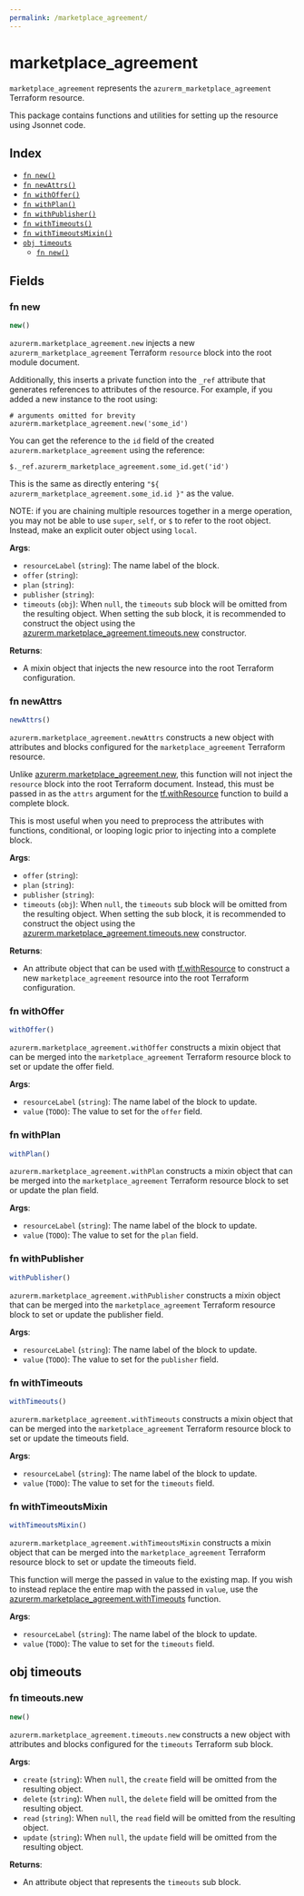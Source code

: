 ```yaml
---
permalink: /marketplace_agreement/
---
```


# marketplace_agreement

`marketplace_agreement` represents the `azurerm_marketplace_agreement` Terraform resource.



This package contains functions and utilities for setting up the resource using Jsonnet code.


## Index

* [`fn new()`](#fn-new)
* [`fn newAttrs()`](#fn-newattrs)
* [`fn withOffer()`](#fn-withoffer)
* [`fn withPlan()`](#fn-withplan)
* [`fn withPublisher()`](#fn-withpublisher)
* [`fn withTimeouts()`](#fn-withtimeouts)
* [`fn withTimeoutsMixin()`](#fn-withtimeoutsmixin)
* [`obj timeouts`](#obj-timeouts)
  * [`fn new()`](#fn-timeoutsnew)

## Fields

### fn new

```ts
new()
```


`azurerm.marketplace_agreement.new` injects a new `azurerm_marketplace_agreement` Terraform `resource`
block into the root module document.

Additionally, this inserts a private function into the `_ref` attribute that generates references to attributes of the
resource. For example, if you added a new instance to the root using:

    # arguments omitted for brevity
    azurerm.marketplace_agreement.new('some_id')

You can get the reference to the `id` field of the created `azurerm.marketplace_agreement` using the reference:

    $._ref.azurerm_marketplace_agreement.some_id.get('id')

This is the same as directly entering `"${ azurerm_marketplace_agreement.some_id.id }"` as the value.

NOTE: if you are chaining multiple resources together in a merge operation, you may not be able to use `super`, `self`,
or `$` to refer to the root object. Instead, make an explicit outer object using `local`.

**Args**:
  - `resourceLabel` (`string`): The name label of the block.
  - `offer` (`string`): 
  - `plan` (`string`): 
  - `publisher` (`string`): 
  - `timeouts` (`obj`):  When `null`, the `timeouts` sub block will be omitted from the resulting object. When setting the sub block, it is recommended to construct the object using the [azurerm.marketplace_agreement.timeouts.new](#fn-marketplaceagreementtimeoutsnew) constructor.

**Returns**:
- A mixin object that injects the new resource into the root Terraform configuration.


### fn newAttrs

```ts
newAttrs()
```


`azurerm.marketplace_agreement.newAttrs` constructs a new object with attributes and blocks configured for the `marketplace_agreement`
Terraform resource.

Unlike [azurerm.marketplace_agreement.new](#fn-marketplaceagreementnew), this function will not inject the `resource`
block into the root Terraform document. Instead, this must be passed in as the `attrs` argument for the
[tf.withResource](https://github.com/tf-libsonnet/core/tree/main/docs#fn-withresource) function to build a complete block.

This is most useful when you need to preprocess the attributes with functions, conditional, or looping logic prior to
injecting into a complete block.

**Args**:
  - `offer` (`string`): 
  - `plan` (`string`): 
  - `publisher` (`string`): 
  - `timeouts` (`obj`):  When `null`, the `timeouts` sub block will be omitted from the resulting object. When setting the sub block, it is recommended to construct the object using the [azurerm.marketplace_agreement.timeouts.new](#fn-marketplaceagreementtimeoutsnew) constructor.

**Returns**:
  - An attribute object that can be used with [tf.withResource](https://github.com/tf-libsonnet/core/tree/main/docs#fn-withresource) to construct a new `marketplace_agreement` resource into the root Terraform configuration.


### fn withOffer

```ts
withOffer()
```

`azurerm.marketplace_agreement.withOffer` constructs a mixin object that can be merged into the `marketplace_agreement`
Terraform resource block to set or update the offer field.



**Args**:
  - `resourceLabel` (`string`): The name label of the block to update.
  - `value` (`TODO`): The value to set for the `offer` field.


### fn withPlan

```ts
withPlan()
```

`azurerm.marketplace_agreement.withPlan` constructs a mixin object that can be merged into the `marketplace_agreement`
Terraform resource block to set or update the plan field.



**Args**:
  - `resourceLabel` (`string`): The name label of the block to update.
  - `value` (`TODO`): The value to set for the `plan` field.


### fn withPublisher

```ts
withPublisher()
```

`azurerm.marketplace_agreement.withPublisher` constructs a mixin object that can be merged into the `marketplace_agreement`
Terraform resource block to set or update the publisher field.



**Args**:
  - `resourceLabel` (`string`): The name label of the block to update.
  - `value` (`TODO`): The value to set for the `publisher` field.


### fn withTimeouts

```ts
withTimeouts()
```

`azurerm.marketplace_agreement.withTimeouts` constructs a mixin object that can be merged into the `marketplace_agreement`
Terraform resource block to set or update the timeouts field.



**Args**:
  - `resourceLabel` (`string`): The name label of the block to update.
  - `value` (`TODO`): The value to set for the `timeouts` field.


### fn withTimeoutsMixin

```ts
withTimeoutsMixin()
```

`azurerm.marketplace_agreement.withTimeoutsMixin` constructs a mixin object that can be merged into the `marketplace_agreement`
Terraform resource block to set or update the timeouts field.

This function will merge the passed in value to the existing map. If you wish
to instead replace the entire map with the passed in `value`, use the [azurerm.marketplace_agreement.withTimeouts](TODO)
function.


**Args**:
  - `resourceLabel` (`string`): The name label of the block to update.
  - `value` (`TODO`): The value to set for the `timeouts` field.


## obj timeouts



### fn timeouts.new

```ts
new()
```


`azurerm.marketplace_agreement.timeouts.new` constructs a new object with attributes and blocks configured for the `timeouts`
Terraform sub block.



**Args**:
  - `create` (`string`):  When `null`, the `create` field will be omitted from the resulting object.
  - `delete` (`string`):  When `null`, the `delete` field will be omitted from the resulting object.
  - `read` (`string`):  When `null`, the `read` field will be omitted from the resulting object.
  - `update` (`string`):  When `null`, the `update` field will be omitted from the resulting object.

**Returns**:
  - An attribute object that represents the `timeouts` sub block.
